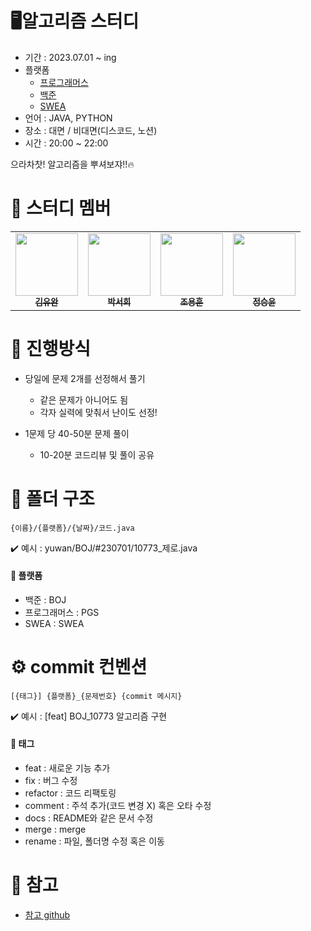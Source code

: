 # 🖥️알고리즘 스터디
- 기간 : 2023.07.01 ~ ing
- 플랫폼
    - [프로그래머스](https://school.programmers.co.kr/learn/challenges?order=acceptance_asc&levels=0)
    - [백준](https://www.acmicpc.net/)
    - [SWEA](https://swexpertacademy.com/main/main.do)  
- 언어 : JAVA, PYTHON
- 장소 : 대면 / 비대면(디스코드, 노션)
- 시간 : 20:00 ~ 22:00

으라차찻! 알고리즘을 뿌셔보쟈!!🔥

# 🤝 스터디 멤버
<table>
  <tbody>
    <tr>
      <td align="center"><a href="https://github.com/yu108kim"><img src="https://avatars.githubusercontent.com/u/97078702?v=4" width="100px;" alt=""/><br /><sub><b> 김유완 </b></sub></a><br /></td>
      <td align="center"><a href="https://github.com/seohee99"><img src="https://avatars.githubusercontent.com/u/53520867?v=4" width="100px;" alt=""/><br /><sub><b> 박서희 </b></sub></a><br /></td>
      <td align="center"><a href="https://github.com/sjsin0905"><img src="https://avatars.githubusercontent.com/u/97722177?v=4" width="100px;" alt=""/><br /><sub><b> 조용훈</b></sub></a><br /></td>
      <td align="center"><a href="https://github.com/syoon6682"><img src="https://avatars.githubusercontent.com/u/97649344?v=4" width="100px;" alt=""/><br /><sub><b> 정승윤 </b></sub></a><br /></td>
    </tr>
  </tbody>
</table>

# 📜 진행방식
- 당일에 문제 2개를 선정해서 풀기
  - 같은 문제가 아니어도 됨
  - 각자 실력에 맞춰서 난이도 선정!

- 1문제 당 40-50분 문제 풀이 
  - 10-20분 코드리뷰 및 풀이 공유

# 📁 폴더 구조
```
{이름}/{플랫폼}/{날짜}/코드.java
```
✔️ 예시 : yuwan/BOJ/#230701/10773_제로.java

#### 🚨  플랫폼 
- 백준 : BOJ 
- 프로그래머스 : PGS 
- SWEA : SWEA 

# ⚙️ commit 컨벤션
``` 
[{태그}] {플랫폼}_{문제번호} {commit 메시지}
```
✔️ 예시 : [feat] BOJ_10773 알고리즘 구현

#### 🚨 태그
- feat : 새로운 기능 추가
- fix : 버그 수정
- refactor : 코드 리팩토링
- comment : 주석 추가(코드 변경 X) 혹은 오타 수정
- docs : README와 같은 문서 수정
- merge : merge
- rename : 파일, 폴더명 수정 혹은 이동

# 👀 참고
- [참고 github](https://github.com/TheCopiens/algorithm-study)  
